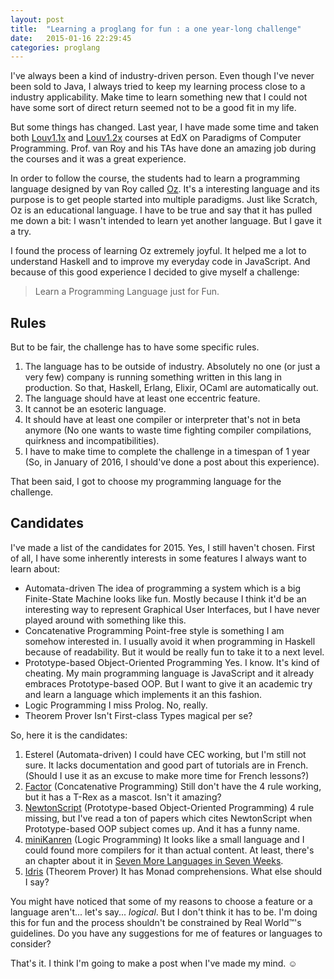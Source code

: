 ```yaml
---
layout: post
title:  "Learning a proglang for fun : a one year-long challenge"
date:   2015-01-16 22:29:45
categories: proglang
---
```


I've always been a kind of industry-driven person. Even though I've never been sold to Java, I always tried to keep my learning process close to a industry applicability. Make time to learn something new that I could not have some sort of direct return seemed not to be a good fit in my life.

But some things has changed. Last year, I have made some time and taken both [Louv1.1x][louv1.1x] and [Louv1.2x][louv1.2x] courses at EdX on Paradigms of Computer Programming. Prof. van Roy and his TAs have done an amazing job during the courses and it was a great experience.

In order to follow the course, the students had to learn a programming language designed by van Roy called [Oz][mozart-system]. It's a interesting language and its purpose is to get people started into multiple paradigms. Just like Scratch, Oz is an educational language. I have to be true and say that it has pulled me down a bit: I wasn't intended to learn yet another language. But I gave it a try.

I found the process of learning Oz extremely joyful. It helped me a lot to understand Haskell and to improve my everyday code in JavaScript. And because of this good experience I decided to give myself a challenge:

> Learn a Programming Language just for Fun.

Rules
----

But to be fair, the challenge has to have some specific rules.

1. The language has to be outside of industry. Absolutely no one (or just a very few) company is running something written in this lang in production. So that, Haskell, Erlang, Elixir, OCaml are automatically out.
2. The language should have at least one eccentric feature.
3. It cannot be an esoteric language.
4. It should have at least one compiler or interpreter that's not in beta anymore (No one wants to waste time fighting compiler compilations, quirkness and incompatibilities).
5. I have to make time to complete the challenge in a timespan of 1 year (So, in January of 2016, I should've done a post about this experience).

That been said, I got to choose my programming language for the challenge.

Candidates
---

I've made a list of the candidates for 2015. Yes, I still haven't chosen. First of all, I have some inherently interests in some features I always want to learn about:

- Automata-driven
	The idea of programming a system which is a big Finite-State Machine looks like fun. Mostly because I think it'd be an interesting way to represent Graphical User Interfaces, but I have never played around with something like this.
- Concatenative Programming
	  Point-free style is something I am somehow interested in. I usually avoid it when programming in Haskell because of readability. But it would be really fun to take it to a next level.
- Prototype-based Object-Oriented Programming
	Yes. I know. It's kind of cheating. My main programming language is JavaScript and it already embraces Prototype-based OOP. But I want to give it an academic try and learn a language which implements it an this fashion.
- Logic Programming
	I miss Prolog. No, really.
- Theorem Prover
	Isn't First-class Types magical per se?

So, here it is the candidates:

1. Esterel (Automata-driven)
	I could have CEC working, but I'm still not sure. It lacks documentation and good part of tutorials are in French. (Should I use it as an excuse to make more time for French lessons?)
2. [Factor][factor] (Concatenative Programming)
	Still don't have the 4 rule working, but it has a T-Rex as a mascot. Isn't it amazing?
3. [NewtonScript][ns] (Prototype-based Object-Oriented Programming)
	4 rule missing, but I've read a ton of papers which cites NewtonScript when Prototype-based OOP subject comes up. And it has a funny name.
2. [miniKanren][minik] (Logic Programming)
	It looks like a small language and I could found more compilers for it than actual content. At least, there's an chapter about it in [Seven More Languages in Seven Weeks][7in7].
3. [Idris][idris] (Theorem Prover)
    It has Monad comprehensions. What else should I say?

You might have noticed that some of my reasons to choose a feature or a language aren't... let's say... *logical*. But I don't think it has to be. I'm doing this for fun and the process shouldn't be constrained by Real World™'s guidelines. Do you have any suggestions for me of features or languages to consider?

That's it. I think I'm going to make a post when I've made my mind. ☺

[louv1.1x]: https://www.edx.org/course/paradigms-computer-programming-louvainx-louv1-1x
[louv1.2x]: https://www.edx.org/course/paradigms-computer-programming-louvainx-louv1-2x
[mozart-system]: http://mozart.github.io/
[7in7]: https://pragprog.com/book/7lang/seven-more-languages-in-seven-weeks
[factor]: http://factorcode.org/
[ns]: http://newtonscript.org/
[minik]: http://minikanren.org/
[idris]: http://www.idris-lang.org/

